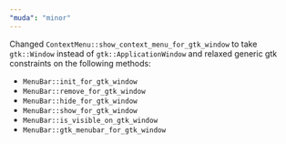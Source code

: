 ```yaml
---
"muda": "minor"
---
```


Changed `ContextMenu::show_context_menu_for_gtk_window` to take `gtk::Window` instead of `gtk::ApplicationWindow` and relaxed generic gtk constraints on the following methods:

- `MenuBar::init_for_gtk_window`
- `MenuBar::remove_for_gtk_window`
- `MenuBar::hide_for_gtk_window`
- `MenuBar::show_for_gtk_window`
- `MenuBar::is_visible_on_gtk_window`
- `MenuBar::gtk_menubar_for_gtk_window`
